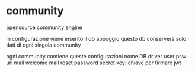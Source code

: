 community
=========

opensource community engine 

in configurazione viene inserito il db appoggio
questo db conserverà solo i dati di ogni singola community

ogni community contiene queste configurazioni
	nome
	DB
		driver
		user
		psw
		url
	mail welcome
	mail reset password
	secret key: chiave per firmare jwt
	 
